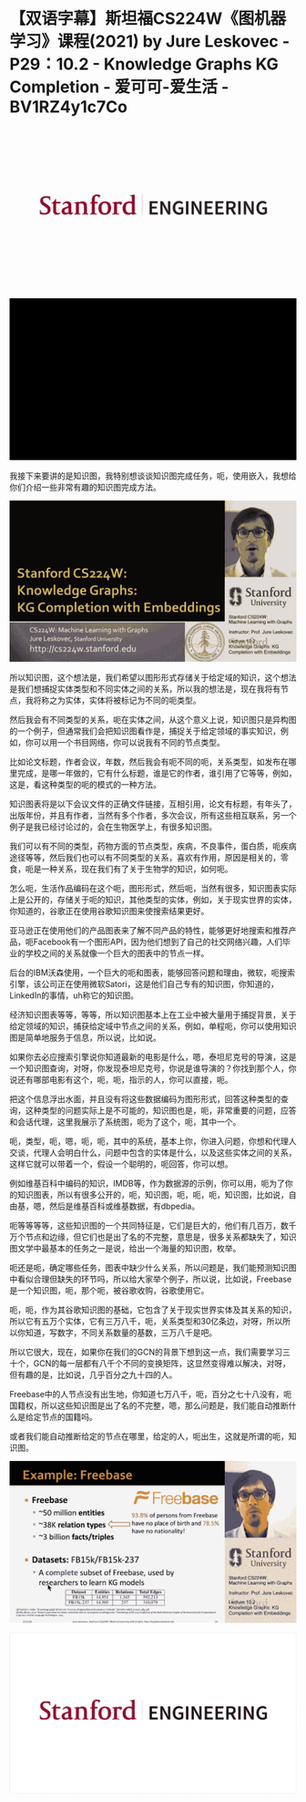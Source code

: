 # 【双语字幕】斯坦福CS224W《图机器学习》课程(2021) by Jure Leskovec - P29：10.2 - Knowledge Graphs KG Completion - 爱可可-爱生活 - BV1RZ4y1c7Co

![](img/f3e21b9c3df19b160764b2642857f7fc_0.png)

![](img/f3e21b9c3df19b160764b2642857f7fc_1.png)

我接下来要讲的是知识图，我特别想谈谈知识图完成任务，呃，使用嵌入，我想给你们介绍一些非常有趣的知识图完成方法。



![](img/f3e21b9c3df19b160764b2642857f7fc_3.png)

所以知识图，这个想法是，我们希望以图形形式存储关于给定域的知识，这个想法是我们想捕捉实体类型和不同实体之间的关系，所以我的想法是，现在我将有节点，我将称之为实体，实体将被标记为不同的呃类型。

然后我会有不同类型的关系，呃在实体之间，从这个意义上说，知识图只是异构图的一个例子，但通常我们会把知识图看作是，捕捉关于给定领域的事实知识，例如，你可以用一个书目网络，你可以说我有不同的节点类型。

比如论文标题，作者会议，年数，然后我会有呃不同的呃，关系类型，如发布在哪里完成，是哪一年做的，它有什么标题，谁是它的作者，谁引用了它等等，例如，这是，看这种类型的呃的模式的一种方法。

知识图表将是以下会议文件的正确文件链接，互相引用，论文有标题，有年头了，出版年份，并且有作者，当然有多个作者，多次会议，所有这些相互联系，另一个例子是我已经讨论过的，会在生物医学上，有很多知识图。

我们可以有不同的类型，药物方面的节点类型，疾病，不良事件，蛋白质，呃疾病途径等等，然后我们也可以有不同类型的关系，喜欢有作用，原因是相关的，零食，呃是一种关系，现在我们有了关于生物学的知识，如何呃。

怎么呃，生活作品编码在这个呃，图形形式，然后呃，当然有很多，知识图表实际上是公开的，存储关于呃的知识，其他类型的实体，例如，关于现实世界的实体，你知道的，谷歌正在使用谷歌知识图来使搜索结果更好。

亚马逊正在使用他们的产品图表来了解不同产品的特性，能够更好地搜索和推荐产品，呃Facebook有一个图形API，因为他们想到了自己的社交网络兴趣，人们毕业的学校之间的关系就像一个巨大的图表中的节点一样。

后台的IBM沃森使用，一个巨大的呃和图表，能够回答问题和理由，微软，呃搜索引擎，该公司正在使用微软Satori，这是他们自己专有的知识图，你知道的，LinkedIn的事情，uh称它的知识图。

经济知识图表等等，等等，所以知识图基本上在工业中被大量用于捕捉背景，关于给定领域的知识，捕获给定域中节点之间的关系，例如，单程呃，你可以使用知识图是简单地服务于信息，所以说，比如说。

如果你去必应搜索引擎说你知道最新的电影是什么，嗯，泰坦尼克号的导演，这是一个知识图查询，对呀，你发现泰坦尼克号，你说是谁导演的？你找到那个人，你说还有哪部电影有这个，呃，呃，指示的人，你可以直接，呃。

把这个信息浮出水面，并且没有将这些数据编码为图形形式，回答这种类型的查询，这种类型的问题实际上是不可能的，知识图也是，呃，非常重要的问题，应答和会话代理，这里我展示了系统图，呃为了这个，呃，其中一个。

呃，类型，呃，嗯，呃，呃，其中的系统，基本上你，你进入问题，你想和代理人交谈，代理人会明白什么，问题中包含的实体是什么，以及这些实体之间的关系，这样它就可以带着一个，假设一个聪明的，呃回答，你可以想。

例如维基百科中编码的知识，IMDB等，作为数据源的示例，你可以用，呃为了你的知识图表，所以有很多公开的，呃，知识图，呃，呃，呃，知识图，比如说，自由基，嗯，然后是维基百科或维基数据，有dbpedia。

呃等等等等，这些知识图的一个共同特征是，它们是巨大的，他们有几百万，数千万个节点和边缘，但它们也是出了名的不完整，意思是，很多关系都缺失了，知识图文学中最基本的任务之一是说，给出一个海量的知识图，枚举。

呃还是呃，确定哪些任务，图表中缺少什么关系，所以问题是，我们能预测知识图中看似合理但缺失的环节吗，所以给大家举个例子，所以说，比如说，Freebase是一个知识图，呃，那个呃，被谷歌收购，谷歌使用它。

呃，呃，作为其谷歌知识图的基础，它包含了关于现实世界实体及其关系的知识，所以它有五万个实体，它有三万八千，呃，关系类型和30亿条边，对呀，所以所以你知道，写数字，不同关系数量的基数，三万八千是吧。

所以它很大，现在，如果你在我们的GCN的背景下想到这一点，我们需要学习三十个，GCN的每一层都有八千个不同的变换矩阵，这显然变得难以解决，对呀，但有趣的是，比如说，几乎百分之九十四的人。

Freebase中的人节点没有出生地，你知道七万八千，呃，百分之七十八没有，呃国籍权，所以这些知识图是出了名的不完整，嗯，那么问题是，我们能自动推断什么是给定节点的国籍吗。

或者我们能自动推断给定的节点在哪里，给定的人，呃出生，这就是所谓的呃，知识图。

![](img/f3e21b9c3df19b160764b2642857f7fc_5.png)

![](img/f3e21b9c3df19b160764b2642857f7fc_6.png)